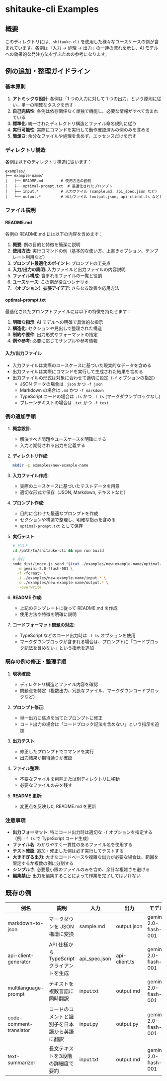 # shitauke-cli Examples

## 概要

このディレクトリには、`shitauke-cli` を使用した様々なユースケースの例が含まれています。各例は「入力 → 処理 → 出力」の一連の流れを示し、AI モデルへの効果的な発注方法を学ぶための参考になります。

## 例の追加・整理ガイドライン

### 基本原則

1. **アトミックな設計**: 各例は「1 つの入力に対して 1 つの出力」という原則に従い、単一の明確なタスクを示す
2. **自己完結性**: 各例は依存関係なく単独で機能し、必要な情報がすべて含まれている
3. **標準化**: 統一されたディレクトリ構造とファイル命名規則に従う
4. **実行可能性**: 実際にコマンドを実行して動作確認済みの例のみを含める
5. **簡潔さ**: 余分なファイルや処理を含めず、エッセンスだけを示す

### ディレクトリ構造

各例は以下のディレクトリ構造に従います：

```
examples/
├── example-name/
│   ├── README.md        # 使用方法の説明
│   ├── optimal-prompt.txt  # 最適化されたプロンプト
│   ├── input.*          # 入力ファイル (sample.md, api_spec.json など)
│   └── output.*         # 出力ファイル (output.json, api-client.ts など)
```

### ファイル説明

#### README.md

各例の README.md には以下の内容を含めます：

1. **概要**: 例の目的と特徴を簡潔に説明
2. **使用方法**: 実行コマンドの例（基本的な使い方、上書きオプション、テンプレート利用など）
3. **プロンプト最適化のポイント**: プロンプトの工夫点
4. **入力/出力の説明**: 入力ファイルと出力ファイルの内容説明
5. **ファイル構成**: 含まれるファイルの一覧と役割
6. **ユースケース**: この例が役立つシナリオ
7. **（オプション）拡張アイデア**: さらなる改善や応用方法

#### optimal-prompt.txt

最適化されたプロンプトファイルには以下の特徴を持たせます：

1. **明確な指示**: AI モデルへの明確で具体的な指示
2. **構造化**: セクションや見出しで整理された構造
3. **制約や要件**: 出力形式やフォーマットの指定
4. **例や参考**: 必要に応じてサンプルや参考情報

#### 入力/出力ファイル

- 入力ファイルは実際のユースケースに基づいた現実的なデータを含める
- 出力ファイルは実際にコマンドを実行して生成された結果を含める
- 出力ファイルの形式は対象に合わせて適切に設定（`-f` オプションの指定）
  - JSON データの場合は `.json` かつ `-f json`
  - Markdown の場合は `.md` かつ `-f markdown`
  - TypeScript コードの場合は `.ts` かつ `-f ts` (マークダウンブロックなし)
  - プレーンテキストの場合は `.txt` かつ `-f text`

### 例の追加手順

1. **概念設計**:

   - 解決すべき問題やユースケースを明確にする
   - 入力と期待される出力を定義する

2. **ディレクトリ作成**:

   ```bash
   mkdir -p examples/new-example-name
   ```

3. **入力ファイル作成**:

   - 実際のユースケースに基づいたテストデータを用意
   - 適切な形式で保存（JSON, Markdown, テキストなど）

4. **プロンプト作成**:

   - 目的に合わせた最適なプロンプトを作成
   - セクションや構造で整理し、明確な指示を含める
   - `optimal-prompt.txt` として保存

5. **実行テスト**:

   ```bash
   # ビルド
   cd /path/to/shitauke-cli && npm run build

   # 実行
   node dist/index.js send "$(cat ./examples/new-example-name/optimal-prompt.txt)" \
     -m gemini-2.0-flash-001 \
     -f <format> \
     -i ./examples/new-example-name/input.* \
     -o ./examples/new-example-name/output.* \
     --overwrite
   ```

6. **README 作成**:

   - 上記のテンプレートに従って README.md を作成
   - 使用方法や特徴を明確に説明

7. **コードフォーマット問題の対応**:
   - TypeScript などのコード出力時は `-f ts` オプションを使用
   - マークダウンブロックが含まれる場合は、プロンプトに「コードブロック記法を含めない」という指示を追加

### 既存の例の修正・整理手順

1. **現状確認**:

   - ディレクトリ構造とファイル内容を確認
   - 問題点を特定（複数出力、冗長なファイル、マークダウンコードブロックなど）

2. **プロンプト修正**:

   - 単一出力に焦点を当てたプロンプトに修正
   - コード出力の場合は「コードブロック記法を含めない」という指示を追加

3. **出力テスト**:

   - 修正したプロンプトでコマンドを実行
   - 出力結果が期待通りか確認

4. **ファイル整理**:

   - 不要なファイルを削除または別ディレクトリに移動
   - 必要なファイルのみを残す

5. **README 更新**:
   - 変更点を反映した README.md を更新

### 注意事項

- **出力フォーマット**: 特にコード出力時は適切な `-f` オプションを指定する（例: `-f ts` で TypeScript コード生成）
- **ファイル名**: わかりやすく一貫性のあるファイル名を使用する
- **テスト確認**: 追加・修正した例は必ず実行してテストする
- **大きすぎる出力**: 大きなコードベースや複雑な出力が必要な場合は、範囲を限定するか複数の例に分割する
- **シンプルさ**: 必要最小限のファイルのみを含め、余計な複雑さを避ける
- **編集禁止**: 出力を編集することによって作業を完了してはいけない

## 既存の例

| 例名                    | 説明                                           | 入力          | 出力          | モデル               |
| ----------------------- | ---------------------------------------------- | ------------- | ------------- | -------------------- |
| markdown-to-json        | マークダウンを JSON 構造に変換                 | sample.md     | output.json   | gemini-2.0-flash-001 |
| api-client-generator    | API 仕様から TypeScript クライアントを生成     | api_spec.json | api-client.ts | gemini-2.0-flash-001 |
| multilanguage-prompt    | テキストを複数言語に同時翻訳                   | input.txt     | output.md     | gemini-2.0-flash-001 |
| code-comment-translator | コードのコメントと識別子を日本語から英語に翻訳 | input.py      | output.py     | gemini-2.0-flash-001 |
| text-summarizer         | 長文テキストを3段階の詳細度で要約              | input.txt     | output.md     | gemini-2.0-flash-001 |
